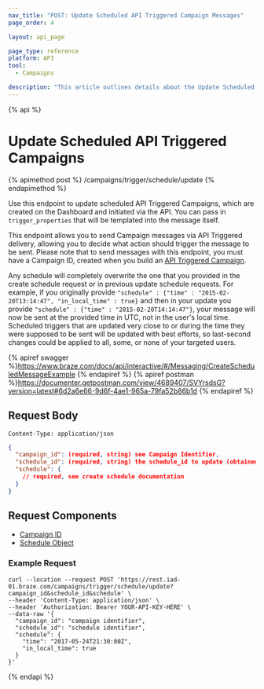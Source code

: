 ```yaml
---
nav_title: "POST: Update Scheduled API Triggered Campaign Messages"
page_order: 4

layout: api_page

page_type: reference
platform: API
tool:
  - Campaigns

description: "This article outlines details about the Update Scheduled API Triggered Campaigns Braze endpoint."
---
```

{% api %}
# Update Scheduled API Triggered Campaigns
{% apimethod post %}
/campaigns/trigger/schedule/update
{% endapimethod %}

Use this endpoint to update scheduled API Triggered Campaigns, which are created on the Dashboard and initiated via the API. You can pass in `trigger_properties` that will be templated into the message itself.

This endpoint allows you to send Campaign messages via API Triggered delivery, allowing you to decide what action should trigger the message to be sent. Please note that to send messages with this endpoint, you must have a Campaign ID, created when you build an [API Triggered Campaign]({{site.baseurl}}/api/api_campaigns/).

Any schedule will completely overwrite the one that you provided in the create schedule request or in previous update schedule requests. For example, if you originally provide `"schedule" : {"time" : "2015-02-20T13:14:47", "in_local_time" : true}` and then in your update you provide `"schedule" : {"time" : "2015-02-20T14:14:47"}`, your message will now be sent at the provided time in UTC, not in the user's local time. Scheduled triggers that are updated very close to or during the time they were supposed to be sent will be updated with best efforts, so last-second changes could be applied to all, some, or none of your targeted users.

{% apiref swagger %}https://www.braze.com/docs/api/interactive/#/Messaging/CreateScheduledMessageExample {% endapiref %}
{% apiref postman %}https://documenter.getpostman.com/view/4689407/SVYrsdsG?version=latest#6d2a6e66-9d6f-4ae1-965a-79fa52b86b1d {% endapiref %}


## Request Body

```
Content-Type: application/json
```

```json
{
  "campaign_id": (required, string) see Campaign Identifier,
  "schedule_id": (required, string) the schedule_id to update (obtained from the response to create schedule),
  "schedule": {
    // required, see create schedule documentation
  }
}
```

## Request Components

- [Campaign ID]({{site.baseurl}}/api/identifier_types/)
- [Schedule Object]({{site.baseurl}}/api/objects_filters/schedule_object/)

### Example Request
```
curl --location --request POST 'https://rest.iad-01.braze.com/campaigns/trigger/schedule/update?campaign_id&schedule_id&schedule' \
--header 'Content-Type: application/json' \
--header 'Authorization: Bearer YOUR-API-KEY-HERE' \
--data-raw '{
  "campaign_id": "campaign identifier",
  "schedule_id": "schedule identifier",
  "schedule": {
    "time": "2017-05-24T21:30:00Z",
    "in_local_time": true
  }
}'
```

{% endapi %}

